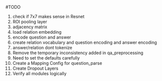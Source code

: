 #TODO
1. check if 7x7 makes sense in Resnet
2. ROI pooling layer
3. adjacency matrix
4. load relation embedding
5. encode question and answer
6. create relation vocabulary and question encoding and answer encoding
7. answer/relation dont tokenize
8. Remove the temporary inconsistency added in qa_preprocessing
9. Need to set the defaults carefully
10. Create a Mapping Config for question_parse
11. Create Dropout Layers
12. Verify all modules logically